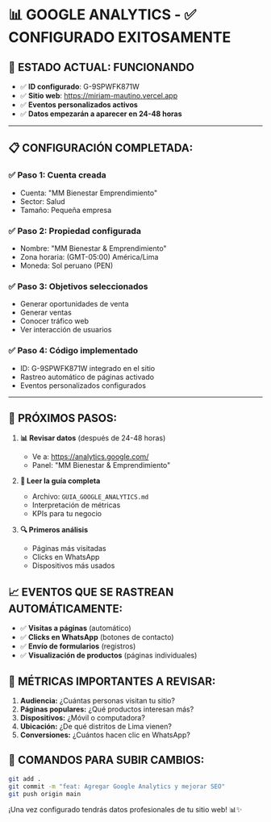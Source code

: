 # 📊 GOOGLE ANALYTICS - ✅ CONFIGURADO EXITOSAMENTE

## 🎉 **ESTADO ACTUAL: FUNCIONANDO**
- ✅ **ID configurado**: G-9SPWFK871W
- ✅ **Sitio web**: https://miriam-mautino.vercel.app  
- ✅ **Eventos personalizados activos**
- ✅ **Datos empezarán a aparecer en 24-48 horas**

---

## 📋 **CONFIGURACIÓN COMPLETADA:**

### ✅ **Paso 1: Cuenta creada**
- Cuenta: "MM Bienestar Emprendimiento"
- Sector: Salud
- Tamaño: Pequeña empresa

### ✅ **Paso 2: Propiedad configurada**  
- Nombre: "MM Bienestar & Emprendimiento"
- Zona horaria: (GMT-05:00) América/Lima
- Moneda: Sol peruano (PEN)

### ✅ **Paso 3: Objetivos seleccionados**
- Generar oportunidades de venta
- Generar ventas  
- Conocer tráfico web
- Ver interacción de usuarios

### ✅ **Paso 4: Código implementado**
- ID: G-9SPWFK871W integrado en el sitio
- Rastreo automático de páginas activado
- Eventos personalizados configurados

---

## 🎯 **PRÓXIMOS PASOS:**

1. **📊 Revisar datos** (después de 24-48 horas)
   - Ve a: https://analytics.google.com/
   - Panel: "MM Bienestar & Emprendimiento"

2. **📖 Leer la guía completa**
   - Archivo: `GUIA_GOOGLE_ANALYTICS.md`
   - Interpretación de métricas
   - KPIs para tu negocio

3. **🔍 Primeros análisis**
   - Páginas más visitadas
   - Clicks en WhatsApp
   - Dispositivos más usados

## 📈 EVENTOS QUE SE RASTREAN AUTOMÁTICAMENTE:

- ✅ **Visitas a páginas** (automático)
- ✅ **Clicks en WhatsApp** (botones de contacto)
- ✅ **Envío de formularios** (registros)
- ✅ **Visualización de productos** (páginas individuales)

## 🎯 MÉTRICAS IMPORTANTES A REVISAR:

1. **Audiencia:** ¿Cuántas personas visitan tu sitio?
2. **Páginas populares:** ¿Qué productos interesan más?
3. **Dispositivos:** ¿Móvil o computadora?
4. **Ubicación:** ¿De qué distritos de Lima vienen?
5. **Conversiones:** ¿Cuántos hacen clic en WhatsApp?

## 🔧 COMANDOS PARA SUBIR CAMBIOS:

```bash
git add .
git commit -m "feat: Agregar Google Analytics y mejorar SEO"
git push origin main
```

¡Una vez configurado tendrás datos profesionales de tu sitio web! 📊✨
